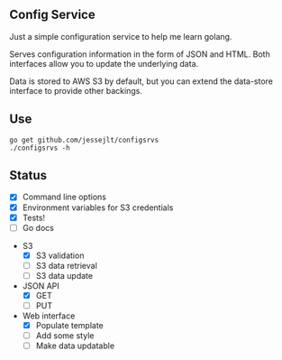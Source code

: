 Config Service
---

Just a simple configuration service to help me learn golang.

Serves configuration information in the form of JSON and HTML. Both interfaces allow you to update the underlying data.

Data is stored to AWS S3 by default, but you can extend the data-store interface to provide other backings.

Use
---

```shell
go get github.com/jessejlt/configsrvs
./configsrvs -h
```

Status
---

- [x] Command line options
- [x] Environment variables for S3 credentials
- [x] Tests!
- [ ] Go docs
- S3
  - [x] S3 validation
  - [ ] S3 data retrieval
  - [ ] S3 data update
- JSON API
  - [x] GET
  - [ ] PUT
- Web interface
  - [x] Populate template
  - [ ] Add some style
  - [ ] Make data updatable
